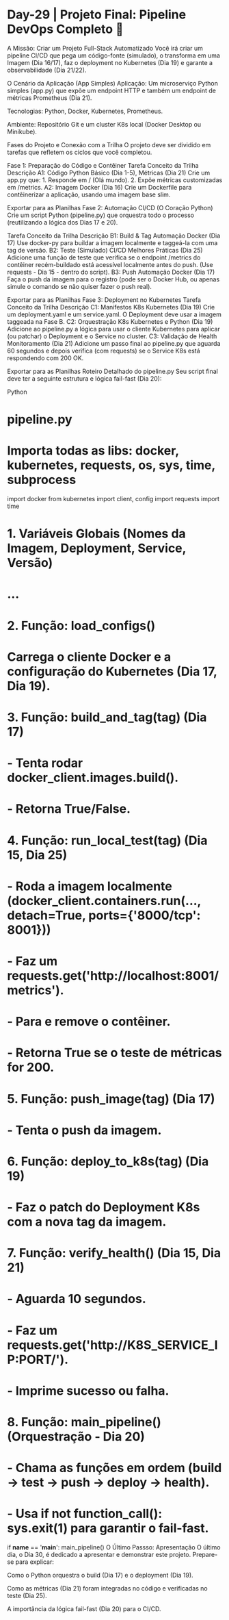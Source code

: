 # Day-29 | Projeto Final: Pipeline DevOps Completo 🚀
A Missão: Criar um Projeto Full-Stack Automatizado
Você irá criar um pipeline CI/CD que pega um código-fonte (simulado), o transforma em uma Imagem (Dia 16/17), faz o deployment no Kubernetes (Dia 19) e garante a observabilidade (Dia 21/22).

O Cenário da Aplicação (App Simples)
Aplicação: Um microserviço Python simples (app.py) que expõe um endpoint HTTP e também um endpoint de métricas Prometheus (Dia 21).

Tecnologias: Python, Docker, Kubernetes, Prometheus.

Ambiente: Repositório Git e um cluster K8s local (Docker Desktop ou Minikube).

Fases do Projeto e Conexão com a Trilha
O projeto deve ser dividido em tarefas que refletem os ciclos que você completou.

Fase 1: Preparação do Código e Contêiner
Tarefa	Conceito da Trilha	Descrição
A1: Código	Python Básico (Dia 1-5), Métricas (Dia 21)	Crie um app.py que: 1. Responde em / (Olá mundo). 2. Expõe métricas customizadas em /metrics.
A2: Imagem	Docker (Dia 16)	Crie um Dockerfile para contêinerizar a aplicação, usando uma imagem base slim.

Exportar para as Planilhas
Fase 2: Automação CI/CD (O Coração Python)
Crie um script Python (pipeline.py) que orquestra todo o processo (reutilizando a lógica dos Dias 17 e 20).

Tarefa	Conceito da Trilha	Descrição
B1: Build & Tag	Automação Docker (Dia 17)	Use docker-py para buildar a imagem localmente e taggeá-la com uma tag de versão.
B2: Teste (Simulado)	CI/CD Melhores Práticas (Dia 25)	Adicione uma função de teste que verifica se o endpoint /metrics do contêiner recém-buildado está acessível localmente antes do push. (Use requests - Dia 15 - dentro do script).
B3: Push	Automação Docker (Dia 17)	Faça o push da imagem para o registro (pode ser o Docker Hub, ou apenas simule o comando se não quiser fazer o push real).

Exportar para as Planilhas
Fase 3: Deployment no Kubernetes
Tarefa	Conceito da Trilha	Descrição
C1: Manifestos K8s	Kubernetes (Dia 19)	Crie um deployment.yaml e um service.yaml. O Deployment deve usar a imagem taggeada na Fase B.
C2: Orquestração K8s	Kubernetes e Python (Dia 19)	Adicione ao pipeline.py a lógica para usar o cliente Kubernetes para aplicar (ou patchar) o Deployment e o Service no cluster.
C3: Validação de Health	Monitoramento (Dia 21)	Adicione um passo final ao pipeline.py que aguarda 60 segundos e depois verifica (com requests) se o Service K8s está respondendo com 200 OK.

Exportar para as Planilhas
Roteiro Detalhado do pipeline.py
Seu script final deve ter a seguinte estrutura e lógica fail-fast (Dia 20):

Python

# pipeline.py

# Importa todas as libs: docker, kubernetes, requests, os, sys, time, subprocess
import docker
from kubernetes import client, config
import requests
import time

# 1. Variáveis Globais (Nomes da Imagem, Deployment, Service, Versão)
# ...

# 2. Função: load_configs()
#    Carrega o cliente Docker e a configuração do Kubernetes (Dia 17, Dia 19).

# 3. Função: build_and_tag(tag) (Dia 17)
#    - Tenta rodar docker_client.images.build().
#    - Retorna True/False.

# 4. Função: run_local_test(tag) (Dia 15, Dia 25)
#    - Roda a imagem localmente (docker_client.containers.run(..., detach=True, ports={'8000/tcp': 8001}))
#    - Faz um requests.get('http://localhost:8001/metrics').
#    - Para e remove o contêiner.
#    - Retorna True se o teste de métricas for 200.

# 5. Função: push_image(tag) (Dia 17)
#    - Tenta o push da imagem.

# 6. Função: deploy_to_k8s(tag) (Dia 19)
#    - Faz o patch do Deployment K8s com a nova tag da imagem.

# 7. Função: verify_health() (Dia 15, Dia 21)
#    - Aguarda 10 segundos.
#    - Faz um requests.get('http://K8S_SERVICE_IP:PORT/').
#    - Imprime sucesso ou falha.

# 8. Função: main_pipeline() (Orquestração - Dia 20)
#    - Chama as funções em ordem (build -> test -> push -> deploy -> health).
#    - Usa if not function_call(): sys.exit(1) para garantir o fail-fast.

if __name__ == '__main__':
    main_pipeline()
O Último Passso: Apresentação
O último dia, o Dia 30, é dedicado a apresentar e demonstrar este projeto. Prepare-se para explicar:

Como o Python orquestra o build (Dia 17) e o deployment (Dia 19).

Como as métricas (Dia 21) foram integradas no código e verificadas no teste (Dia 25).

A importância da lógica fail-fast (Dia 20) para o CI/CD.
